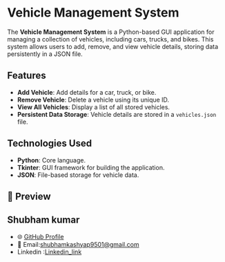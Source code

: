 # Vehicle Management System

The **Vehicle Management System** is a Python-based GUI application for managing a collection of vehicles, including cars, trucks, and bikes. This system allows users to add, remove, and view vehicle details, storing data persistently in a JSON file.

## Features

- **Add Vehicle**: Add details for a car, truck, or bike.
- **Remove Vehicle**: Delete a vehicle using its unique ID.
- **View All Vehicles**: Display a list of all stored vehicles.
- **Persistent Data Storage**: Vehicle details are stored in a `vehicles.json` file.

## Technologies Used

- **Python**: Core language.
- **Tkinter**: GUI framework for building the application.
- **JSON**: File-based storage for vehicle data.

## 📸 Preview  











## **Shubham kumar**  
- 🌐 [GitHub Profile](https://github.com/ShubhamKumar0786https://github.com/ShubhamKumar0786)  
- 📧 Email:shubhamkashyap9501@gmail.com
- Linkedin :[Linkedin_link](https://www.linkedin.com/in/shubham9797/)


